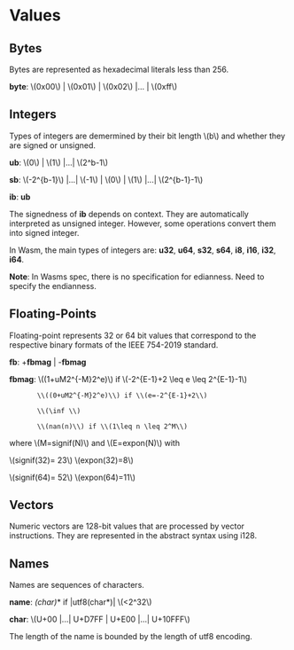 # Values

## Bytes
Bytes are represented as hexadecimal literals less than 256.

**byte**: \\(0x00\\) | \\(0x01\\) | \\(0x02\\) |... | \\(0xff\\)


## Integers
Types of integers are demermined by their bit length \\(b\\) and whether they are signed or unsigned.

**ub**: \\(0\\) | \\(1\\) |...| \\(2^b-1\\)

**sb**: \\(-2^{b-1}\\) |...| \\(-1\\) | \\(0\\) | \\(1\\) |...| \\(2^{b-1}-1\\) 

**ib**: **ub**

The signedness of **ib** depends on context. They are automatically interpreted as unsigned integer. However, some operations convert them into signed integer.

In Wasm, the main types of integers are: **u32**, **u64**, **s32**, **s64**, **i8**, **i16**, **i32**, **i64**. 

**Note**: In Wasms spec, there is no specification for edianness. Need to specify the endianness.

## Floating-Points

Floating-point represents 32 or 64 bit values that correspond to the respective binary formats of the IEEE 754-2019 standard.

**fb**: +**fbmag** | -**fbmag**

**fbmag**: \\((1+uM2^{-M}2^e)\\) if \\(-2^{E-1}+2 \leq e \leq 2^{E-1}-1\\)

           \\((0+uM2^{-M}2^e)\\) if \\(e=-2^{E-1}+2\\)

           \\(\inf \\)

           \\(nan(n)\\) if \\(1\leq n \leq 2^M\\)

where \\(M=signif(N)\\) and \\(E=expon(N)\\) with

\\(signif(32)= 23\\)                        \\(expon(32)=8\\)

\\(signif(64)= 52\\)                       \\(expon(64)=11\\)


## Vectors

Numeric vectors are 128-bit values that are processed by vector instructions. They are represented in the abstract syntax using i128.

## Names

Names are sequences of characters.

**name**: **(char*)** if |utf8(char*)| \\(<2^32\\)

**char**: \\(U+00 |...| U+D7FF | U+E00 |...| U+10FFF\\)

The length of the name is bounded by the length of utf8 encoding.
